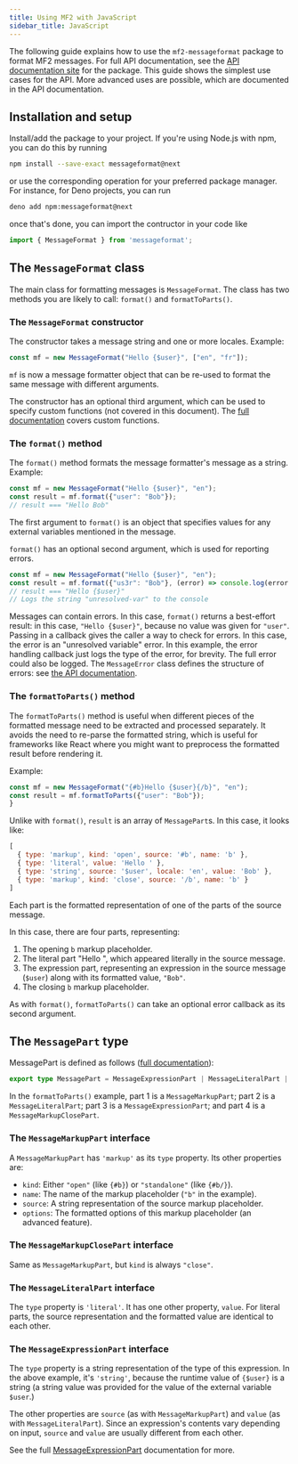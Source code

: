 ```yaml
---
title: Using MF2 with JavaScript
sidebar_title: JavaScript
---
```


The following guide explains how to use the `mf2-messageformat` package to format MF2 messages.
For full API documentation, see the [API documentation site](https://messageformat.github.io/messageformat/api/messageformat/)
for the package. This guide shows the simplest use cases for the API.
More advanced uses are possible, which are documented in the API documentation.

## Installation and setup

Install/add the package to your project. If you're using Node.js with npm, you can do this by running

```sh
npm install --save-exact messageformat@next
```

or use the corresponding operation for your preferred package manager. For instance, for Deno projects, you can run

```sh
deno add npm:messageformat@next
```

once that's done, you can import the contructor in your code like

```js
import { MessageFormat } from 'messageformat';
```

## The `MessageFormat` class

The main class for formatting messages is `MessageFormat`.
The class has two methods you are likely to call:
`format()` and `formatToParts()`.

### The `MessageFormat` constructor

The constructor takes a message string and one or more locales. Example:

```js
const mf = new MessageFormat("Hello {$user}", ["en", "fr"]);
```

`mf` is now a message formatter object that can be re-used to format the same
message with different arguments.

The constructor has an optional third argument,
which can be used to specify custom functions (not covered in this document). The [full documentation](https://messageformat.github.io/messageformat/api/messageformat.messageformat._constructor_/) covers
custom functions.

### The `format()` method

The `format()` method formats the message formatter's message as a string.
Example:

```js
const mf = new MessageFormat("Hello {$user}", "en");
const result = mf.format({"user": "Bob"});
// result === "Hello Bob"
```

The first argument to `format()` is an object that specifies values
for any external variables mentioned in the message.

`format()` has an optional second argument, which is used
for reporting errors.

```js
const mf = new MessageFormat("Hello {$user}", "en");
const result = mf.format({"us3r": "Bob"}, (error) => console.log(error.type));
// result === "Hello {$user}"
// Logs the string "unresolved-var" to the console
```

Messages can contain errors. In this case, `format()` returns a best-effort
result: in this case, `"Hello {$user}"`, because no value was given for `"user"`.
Passing in a callback gives the caller a way to check for errors.
In this case, the error is an "unresolved variable" error.
In this example, the error handling callback just logs
the type of the error, for brevity. The full error could
also be logged. The `MessageError` class defines
the structure of errors:
see [the API documentation](https://messageformat.github.io/messageformat/api/messageformat.messageerror/).

### The `formatToParts()` method

The `formatToParts()` method is useful
when different pieces of the formatted message need to be
extracted and processed separately. It avoids the need to re-parse
the formatted string, which is useful for frameworks like React where
you might want to preprocess the formatted result before
rendering it.

Example:

```js
const mf = new MessageFormat("{#b}Hello {$user}{/b}", "en");
const result = mf.formatToParts({"user": "Bob"});
}
```

Unlike with `format()`, `result` is an array of `MessagePart`s.
In this case, it looks like:

```js
[
  { type: 'markup', kind: 'open', source: '#b', name: 'b' },
  { type: 'literal', value: 'Hello ' },
  { type: 'string', source: '$user', locale: 'en', value: 'Bob' },
  { type: 'markup', kind: 'close', source: '/b', name: 'b' }
]
```

Each part is the formatted representation of one of the parts
of the source message.

In this case, there are four parts, representing:
1. The opening `b` markup placeholder.
2. The literal part "Hello ", which appeared literally in the source message.
3. The expression part, representing an expression in the source message (`$user`)
   along with its formatted value, `"Bob"`.
4. The closing `b` markup placeholder.

As with `format()`, `formatToParts()` can take an optional error callback
as its second argument.

## The `MessagePart` type

MessagePart is defined as follows ([full documentation](https://messageformat.github.io/messageformat/api/messageformat.messagepart/)):

```ts
export type MessagePart = MessageExpressionPart | MessageLiteralPart | MessageMarkupClosePart | MessageMarkupPart;
```

In the `formatToParts()` example, part 1 is a `MessageMarkupPart`;
part 2 is a `MessageLiteralPart`; part 3 is a `MessageExpressionPart`;
and part 4 is a `MessageMarkupClosePart`.

### The `MessageMarkupPart` interface

A `MessageMarkupPart` has `'markup'` as its `type` property.
Its other properties are:
* `kind`: Either `"open"` (like `{#b}`) or `"standalone"` (like `{#b/}`).
* `name`: The name of the markup placeholder (`"b"` in the example).
* `source`: A string representation of the source markup placeholder.
* `options`: The formatted options of this markup placeholder
  (an advanced feature).

### The `MessageMarkupClosePart` interface

Same as `MessageMarkupPart`, but `kind` is always `"close"`.

### The `MessageLiteralPart` interface

The `type` property is `'literal'`.
It has one other property, `value`. For literal parts,
the source representation and the formatted value are identical
to each other.

### The `MessageExpressionPart` interface

The `type` property is a string representation
of the type of this expression. In the above example,
it's `'string'`, because the runtime value of `{$user}`
is a string (a string value was provided for the value
of the external variable `$user`.)

The other properties are `source` (as with `MessageMarkupPart`)
and `value` (as with `MessageLiteralPart`).
Since an expression's contents vary depending on input,
`source` and `value` are usually different from each other.

See the full [MessageExpressionPart](https://messageformat.github.io/messageformat/api/messageformat.messageexpressionpart/)
documentation for more.
